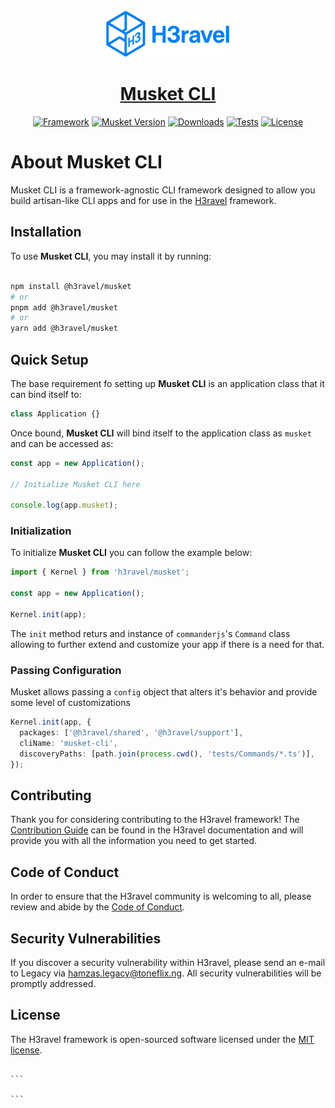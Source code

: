<div align="center">
  <a href="https://h3ravel.toneflix.net"  target="_blank">
    <img src="https://raw.githubusercontent.com/h3ravel/assets/refs/heads/main/logo-full.svg" width="200" alt="H3ravel Logo">
  </a>
  <h1 align="center"><a href="https://h3ravel.toneflix.net/guide/deeper/musket">Musket CLI</a></h1>

[![Framework][ix]][lx]
[![Musket Version][i1]][l1]
[![Downloads][d1]][l1]
[![Tests][tei]][tel]
[![License][lini]][linl]

</div>

# About Musket CLI

Musket CLI is a framework-agnostic CLI framework designed to allow you build artisan-like CLI apps and for use in the [H3ravel](https://h3ravel.toneflix.net) framework.

## Installation

To use **Musket CLI**, you may install it by running:

```sh

npm install @h3ravel/musket
# or
pnpm add @h3ravel/musket
# or
yarn add @h3ravel/musket
```

## Quick Setup

The base requirement fo setting up **Musket CLI** is an application class that it can bind itself to:

```ts
class Application {}
```

Once bound, **Musket CLI** will bind itself to the application class as `musket` and can be accessed as:

```ts
const app = new Application();

// Initialize Musket CLI here

console.log(app.musket);
```

### Initialization

To initialize **Musket CLI** you can follow the example below:

```ts
import { Kernel } from 'h3ravel/musket';

const app = new Application();

Kernel.init(app);
```

The `init` method returs and instance of `commanderjs`'s `Command` class allowing to further extend and customize your app if there is a need for that.

### Passing Configuration

Musket allows passing a `config` object that alters it's behavior and provide some level of customizations

```ts
Kernel.init(app, {
  packages: ['@h3ravel/shared', '@h3ravel/support'],
  cliName: 'musket-cli',
  discoveryPaths: [path.join(process.cwd(), 'tests/Commands/*.ts')],
});
```

## Contributing

Thank you for considering contributing to the H3ravel framework! The [Contribution Guide](https://h3ravel.toneflix.net/contributing) can be found in the H3ravel documentation and will provide you with all the information you need to get started.

## Code of Conduct

In order to ensure that the H3ravel community is welcoming to all, please review and abide by the [Code of Conduct](#).

## Security Vulnerabilities

If you discover a security vulnerability within H3ravel, please send an e-mail to Legacy via hamzas.legacy@toneflix.ng. All security vulnerabilities will be promptly addressed.

## License

The H3ravel framework is open-sourced software licensed under the [MIT license](LICENSE).

[ix]: https://img.shields.io/npm/v/%40h3ravel%2Fcore?style=flat-square&label=Framework&color=%230970ce
[lx]: https://www.npmjs.com/package/@h3ravel/core
[i1]: https://img.shields.io/npm/v/%40h3ravel%2Fmusket?style=flat-square&label=@h3ravel/musket&color=%230970ce
[l1]: https://www.npmjs.com/package/@h3ravel/musket
[d1]: https://img.shields.io/npm/dt/%40h3ravel%2Fmusket?style=flat-square&label=Downloads&link=https%3A%2F%2Fwww.npmjs.com%2Fpackage%2F%40h3ravel%2Fmusket
[linl]: https://github.com/h3ravel/framework/blob/main/LICENSE
[lini]: https://img.shields.io/github/license/h3ravel/framework
[tel]: https://github.com/h3ravel/framework/actions/workflows/test.yml
[tei]: https://github.com/h3ravel/framework/actions/workflows/test.yml/badge.svg

````

```

```
````
